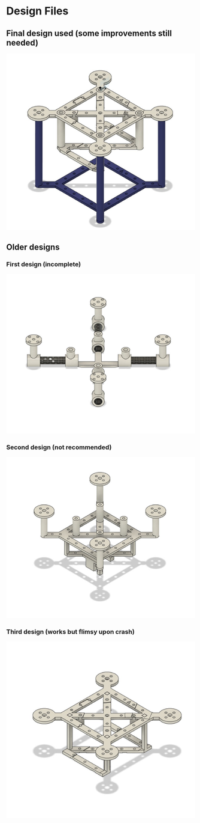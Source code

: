 # Design Files

## Final design used (some improvements still needed)
![](/./Images/f41.png)

## Older designs
### First design (incomplete)
![](/./Images/f11.png)
### Second design (not recommended)
![](/./Images/f21.png)
### Third design (works but flimsy upon crash)
![](/./Images/f31.png)

